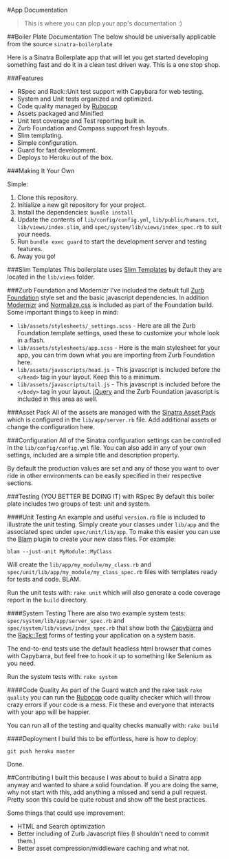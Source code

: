 #App Documentation

> This is where you can plop your app's documentation :)

##Boiler Plate Documentation
The below should be universally applicable from the source `sinatra-boilerplate`

Here is a Sinatra Boilerplate app that will let you get started developing something fast and do it in a clean test driven way. This is a one stop shop.

###Features
- RSpec and Rack::Unit test support with Capybara for web testing.
- System and Unit tests organized and optimized.
- Code quality managed by [Rubocop](https://github.com/bbatsov/rubocop)
- Assets packaged and Minified
- Unit test coverage and Test reporting built in.
- Zurb Foundation and Compass support fresh layouts.
- Slim templating.
- Simple configuration.
- Guard for fast development.
- Deploys to Heroku out of the box.

###Making It Your Own

Simple:

1. Clone this repository.
2. Initialize a new git repository for your project.
3. Install the dependencies: `bundle install`
3. Update the contents of `lib/config/config.yml`, `lib/public/humans.txt`, `lib/views/index.slim`, and `spec/system/lib/views/index_spec.rb` to suit your needs.
4. Run `bundle exec guard` to start the development server and testing features.
5. Away you go!

###Slim Templates
This boilerplate uses [Slim Templates](http://slim-lang.com/) by default they are located in the `lib/views` folder.

###Zurb Foundation and Modernizr
I've included the default full [Zurb Foundation](https://github.com/zurb/foundation) style set and the basic javascript dependencies. In addition [Modernizr](http://modernizr.com/) and [Normalize.css](http://necolas.github.io/normalize.css/) is included as part of the Foundation build. Some important things to keep in mind:

- `lib/assets/stylesheets/_settings.scss` - Here are all the Zurb Foundation template settings, used these to customize your whole look in a flash.
- `lib/assets/stylesheets/app.scss` - Here is the main stylesheet for your app, you can trim down what you are importing from Zurb Foundation here.
- `lib/assets/javascripts/head.js` - This javascript is included before the `</head>` tag in your layout. Keep this to a minimum.
- `lib/assets/javascripts/tail.js` - This javascript is included before the  `</body>` tag in your layout. [jQuery](http://jquery.com/) and the Zurb Foundation javascript is included in this area as well.

###Asset Pack
All of the assets are managed with the [Sinatra Asset Pack](https://github.com/rstacruz/sinatra-assetpack) which is configured in the `lib/app/server.rb` file. Add additional assets or change the configuration here.

###Configuration
All of the Sinatra configuration settings can be controlled in the `lib/config/config.yml` file. You can also add in any of your own settings, included are a simple title and description property.

By default the production values are set and any of those you want to over ride in other environments can be easily specified in their respective sections.

###Testing (YOU BETTER BE DOING IT) with RSpec
By default this boiler plate includes two groups of test: unit and system.

####Unit Testing
An example and useful `version.rb` file is included to illustrate the unit testing. Simply create your classes under `lib/app` and the associated spec under `spec/unit/lib/app`. To make this easier you can use the [Blam](https://github.com/neverstopbuilding/blam) plugin to create your new class files. For example:

    blam --just-unit MyModule::MyClass

Will create the `lib/app/my_module/my_class.rb` and `spec/unit/lib/app/my_module/my_class_spec.rb` files with templates ready for tests and code. BLAM.

Run the unit tests with: `rake unit` which will also generate a code coverage report in the `build` directory.

####System Testing
There are also two example system tests: `spec/system/lib/app/server_spec.rb` and `spec/system/lib/views/index_spec.rb` that show both the [Capybarra](https://github.com/jnicklas/capybara) and the [Rack::Test](http://www.sinatrarb.com/testing.html) forms of testing your application on a system basis.

The end-to-end tests use the default headless html browser that comes with Capybarra, but feel free to hook it up to something like Selenium as you need.

Run the system tests with: `rake system`

####Code Quality
As part of the Guard watch and the rake task `rake quality` you can run the [Rubocop](https://github.com/bbatsov/rubocop) code quality checker which will throw crazy errors if your code is a mess. Fix these and everyone that interacts with your app will be happier.

You can run all of the testing and quality checks manually with: `rake build`

####Deployment
I build this to be effortless, here is how to deploy:

`git push heroku master`

Done.

##Contributing
I built this because I was about to build a Sinatra app anyway and wanted to share a solid foundation. If you are doing the same, why not start with this, add anything a missed and send a pull request. Pretty soon this could be quite robust and show off the best practices.

Some things that could use improvement:

- HTML and Search optimization
- Better including of Zurb Javascript files (I shouldn't need to commit them.)
- Better asset compression/middleware caching and what not.
